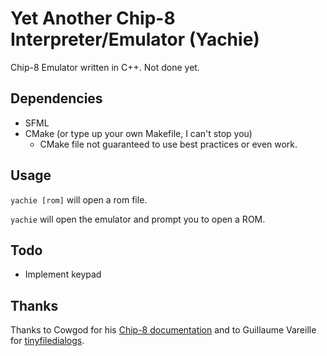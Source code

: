 # Yet Another Chip-8 Interpreter/Emulator (Yachie)
Chip-8 Emulator written in C++. Not done yet.

## Dependencies
* SFML
* CMake (or type up your own Makefile, I can't stop you)
	* CMake file not guaranteed to use best practices or even work.

## Usage
`yachie [rom]` will open a rom file.

`yachie` will open the emulator and prompt you to open a ROM.

## Todo
* Implement keypad

## Thanks
Thanks to Cowgod for his [Chip-8 documentation](http://devernay.free.fr/hacks/chip8/C8TECH10.HTM) and to Guillaume Vareille for [tinyfiledialogs](https://sourceforge.net/projects/tinyfiledialogs/).
